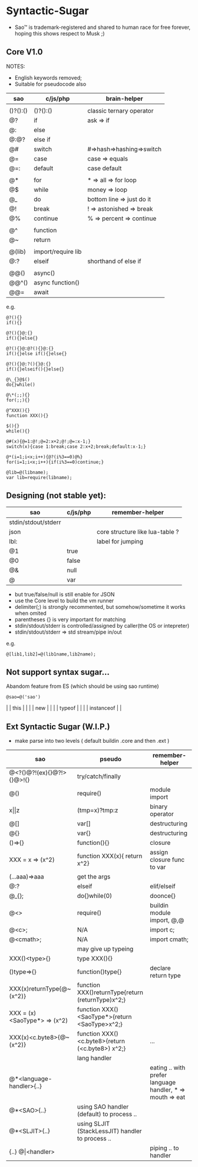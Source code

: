 # Syntactic-Sugar

* Sao™ is trademark-registered and shared to human race for free forever, hoping this shows respect to Musk ;)

## Core V1.0 

NOTES:

* English keywords removed;
* Suitable for pseudocode also

| sao | c/js/php | brain-helper |
|---|---|---|
|  |  |  |
| ()?():() | ()?():() | classic ternary operator |
| @? | if | ask => if |
| @: | else |  |
| @:@? | else if |  |
| @# | switch | #=>hash=>hashing=>switch |
| @= | case | case => equals |
| @=: | default | case default |
|  |  |  |
| @\* | for | \* => all => for loop |
| @$ | while | money => loop |
| @\_ | do| bottom line => just do it |
| @! | break | ! => astonished => break |
| @% | continue | % => percent => continue |
|  |  |  |
| @^ | function | |
| @~ | return | |
|  |  |  |
| @(lib) | import/require lib | |
| @:? | elseif | shorthand of else if |
|  |  |  |
| @@() | async() | |
| @@^() | async function() | |
| @@= | await | |


e.g.

```
@?(){}
if(){}

@?(){}@:{}
if(){}else{}

@?(){}@:@?(){}@:{}
if(){}else if(){}else{}

@?(){}@:?(){}@:{}
if(){}elseif(){}else{}

@\_{}@$()
do{}while()

@\*(;;){}
for(;;){}

@^XXX(){}
function XXX(){}

$(){}
while(){}

@#(x){@=1:@!;@=2:x+2;@!;@=:x-1;}
switch(x){case 1:break;case 2:x+2;break;default:x-1;}

@*(i=1;i<x;i++){@?(i%3==0)@%}
for(i=1;i<x;i++){if(i%3==0)continue;}

@lib=@(libname);
var lib=require(libname);

```

## Designing (not stable yet):

| sao | c/js/php | remember-helper |
|---|---|---|
| stdin/stdout/stderr | | |
| json | | core structure like lua-table ? |
| lbl: |  | label for jumping |
| @1 | true | |
| @0 | false | |
| @& | null | |
| @ | var | |

* but true/false/null is still enable for JSON
* use the Core level to build the vm runner
* delimiter(;) is strongly recommented, but somehow/sometime it works when omited
* parentheses {} is very important for matching
* stdin/stdout/stderr is controlled/assigned by caller(the OS or intepreter)
* stdin/stdout/stderr => std stream/pipe in/out

e.g.
```
@[lib1,lib2]=@(lib1name,lib2name);
```

## Not support syntax sugar...

Abandom feature from ES (which should be using sao runtime)
```
@sao=@('sao')
```
|    | this | |
|    | new | |
|    | typeof | |
|    | instanceof | |

## Ext Syntactic Sugar (W.I.P.)

* make parse into two levels ( default buildin .core and then .ext )

| sao | pseudo | remember-helper |
|---|---|---|
| @<?()@?!(ex){}@?!>{}@\>!{} | try/catch/finally | |
| @() | require() | module import |
| x\|\|z | (tmp=x)?tmp:z | binary operator |
| @[] | var[] | destructuring |
| @{} | var{} | destructuring |
| ()=>{} | function(){} | closure |
| XXX = x => (x^2) | function XXX(x){ return x^2} | assign closure func to var |
| (...aaa)=>aaa | get the args |
| @:? | elseif | elif/elseif |
| @\_{}; | do{}while(0) | doonce{} |
| @\<\> | require() | buildin module import, @<c>,@<math>,@<console> |
| @\<c\>; | N/A | import c; |
| @\<cmath\>; | N/A | import cmath; |
|  | may give up typeing |
| XXX()\<type\>{} | type XXX(){} |
| ()type=>{} | function()type{} | declare return type |
| XXX(x)returnType{@~(x^2)} | function XXX()returnType{return (returnType)x^2;} |  |
| XXX = (x)\<SaoType*\> => (x^2) | function XXX()\<SaoType*\>{return \<SaoType\>x^2;} |  |
| XXX(x)\<c.byte8\>{@~(x^2)} | function XXX()\<c.byte8\>{return (\<c.byte8\>) x^2;} | ... |
|  | lang handler |
| @\*\<language-handler\>{..} | | eating .. with prefer language handler, * =\> mouth =\> eat |
| @\*\<SAO\>{..} | using SAO handler (default) to process .. |
| @\*\<SLJIT\>{..} | using SLJIT (StackLessJIT) handler to process .. |
| {..} @\|\<handler\> | | piping .. to handler |

